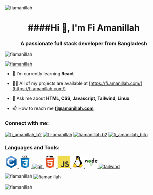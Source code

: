 <img align="center" src="https://i.imghippo.com/files/F893w1726947068.gif" alt="fiamanillah" />
<h1 align="center">####Hi 👋, I'm Fi Amanillah</h1>
<h3 align="center">A passionate full stack developer from Bangladesh</h3>

<p align="left"> <img src="https://komarev.com/ghpvc/?username=fiamanillah&label=Profile%20views&color=0e75b6&style=flat" alt="fiamanillah" /> </p>

<p align="left"> <a href="https://github.com/ryo-ma/github-profile-trophy"><img src="https://github-profile-trophy.vercel.app/?username=fiamanillah" alt="fiamanillah" /></a> </p>

- 🌱 I’m currently learning **React**

- 👨‍💻 All of my projects are available at [https://fi.amanillah.com/](https://fi.amanillah.com/)

- 💬 Ask me about **HTML, CSS, Javascript, Tailwind, Linux**

- 📫 How to reach me **fi@amanillah.com**

<h3 align="left">Connect with me:</h3>
<p align="left">
<a href="https://twitter.com/fi_amanillah_b2" target="blank"><img align="center" src="https://raw.githubusercontent.com/rahuldkjain/github-profile-readme-generator/master/src/images/icons/Social/twitter.svg" alt="fi_amanillah_b2" height="30" width="40" /></a>
<a href="https://linkedin.com/in/fi-amanillah" target="blank"><img align="center" src="https://raw.githubusercontent.com/rahuldkjain/github-profile-readme-generator/master/src/images/icons/Social/linked-in-alt.svg" alt="fi-amanillah" height="30" width="40" /></a>
<a href="https://fb.com/fiamanillah.b2" target="blank"><img align="center" src="https://raw.githubusercontent.com/rahuldkjain/github-profile-readme-generator/master/src/images/icons/Social/facebook.svg" alt="fiamanillah.b2" height="30" width="40" /></a>
<a href="https://instagram.com/fi_amanillah_bitu" target="blank"><img align="center" src="https://raw.githubusercontent.com/rahuldkjain/github-profile-readme-generator/master/src/images/icons/Social/instagram.svg" alt="fi_amanillah_bitu" height="30" width="40" /></a>
</p>

<h3 align="left">Languages and Tools:</h3>
<p align="left"> <a href="https://www.cprogramming.com/" target="_blank" rel="noreferrer"> <img src="https://raw.githubusercontent.com/devicons/devicon/master/icons/c/c-original.svg" alt="c" width="40" height="40"/> </a> <a href="https://www.w3schools.com/css/" target="_blank" rel="noreferrer"> <img src="https://raw.githubusercontent.com/devicons/devicon/master/icons/css3/css3-original-wordmark.svg" alt="css3" width="40" height="40"/> </a> <a href="https://git-scm.com/" target="_blank" rel="noreferrer"> <img src="https://www.vectorlogo.zone/logos/git-scm/git-scm-icon.svg" alt="git" width="40" height="40"/> </a> <a href="https://www.w3.org/html/" target="_blank" rel="noreferrer"> <img src="https://raw.githubusercontent.com/devicons/devicon/master/icons/html5/html5-original-wordmark.svg" alt="html5" width="40" height="40"/> </a> <a href="https://developer.mozilla.org/en-US/docs/Web/JavaScript" target="_blank" rel="noreferrer"> <img src="https://raw.githubusercontent.com/devicons/devicon/master/icons/javascript/javascript-original.svg" alt="javascript" width="40" height="40"/> </a> <a href="https://www.linux.org/" target="_blank" rel="noreferrer"> <img src="https://raw.githubusercontent.com/devicons/devicon/master/icons/linux/linux-original.svg" alt="linux" width="40" height="40"/> </a> <a href="https://nodejs.org" target="_blank" rel="noreferrer"> <img src="https://raw.githubusercontent.com/devicons/devicon/master/icons/nodejs/nodejs-original-wordmark.svg" alt="nodejs" width="40" height="40"/> </a> <a href="https://tailwindcss.com/" target="_blank" rel="noreferrer"> <img src="https://www.vectorlogo.zone/logos/tailwindcss/tailwindcss-icon.svg" alt="tailwind" width="40" height="40"/> </a> </p>

<p><img align="left" src="https://github-readme-stats.vercel.app/api/top-langs?username=fiamanillah&show_icons=true&locale=en&layout=compact" alt="fiamanillah" /></p>

<p>&nbsp;<img align="center" src="https://github-readme-stats.vercel.app/api?username=fiamanillah&show_icons=true&locale=en" alt="fiamanillah" /></p>

<p><img align="center" src="https://github-readme-streak-stats.herokuapp.com/?user=fiamanillah&" alt="fiamanillah" /></p>
